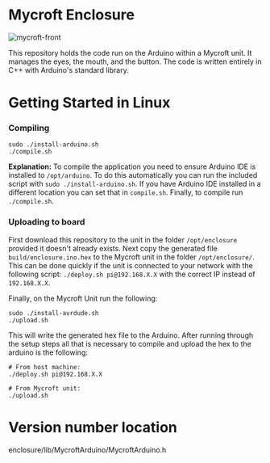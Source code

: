 # Mycroft Enclosure
![mycroft-front]

This repository holds the code run on the Arduino within a Mycroft unit. It manages the eyes, the mouth, and the button. The code is written entirely in C++ with Arduino's standard library.

# Getting Started in Linux
### Compiling
```
sudo ./install-arduino.sh
./compile.sh
```
**Explanation:**
To compile the application you need to ensure Arduino IDE is installed to `/opt/arduino`. To do this automatically you can run the included script with `sudo ./install-arduino.sh`. If you have Arduino IDE installed in a different location you can set that in `compile.sh`. Finally, to compile run `./compile.sh`.

### Uploading to board
First download this repository to the unit in the folder `/opt/enclosure` provided it doesn't already exists. Next copy the generated file `build/enclosure.ino.hex` to the Mycroft unit in the folder `/opt/enclosure/`. This can be done quickly if the unit is connected to your network with the following script: `./deploy.sh pi@192.168.X.X` with the correct IP instead of `192.168.X.X`.

Finally, on the Mycroft Unit run the following:
```
sudo ./install-avrdude.sh
./upload.sh
```

This will write the generated hex file to the Arduino. After running through the setup steps all that is necessary to compile and upload the hex to the arduino is the following:
```
# From host machine:
./deploy.sh pi@192.168.X.X

# From Mycroft unit:
./upload.sh
```

[mycroft-front]:http://i.imgbox.com/AvlCUgie.png
[arduino-ide]:https://www.arduino.cc/en/Main/Software

# Version number location
enclosure/lib/MycroftArduino/MycroftArduino.h
